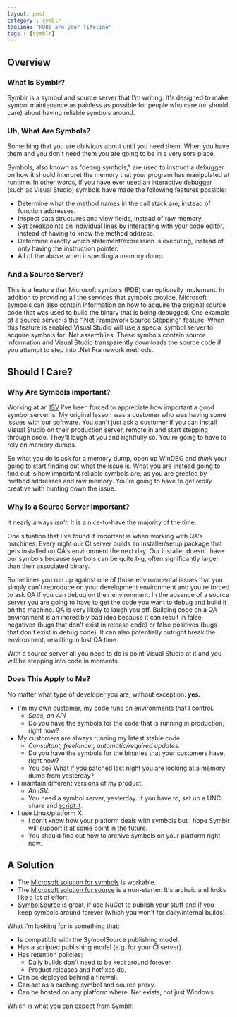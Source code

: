 ```yaml
---
layout: post
category : symblr
tagline: "PDBs are your lifeline"
tags : [symblr]
---
```


## Overview

### What Is Symblr?

Symblr is a symbol and source server that I'm writing. It's designed to make symbol maintenance as painless as possible for people who care (or should care)
about having reliable symbols around.

### Uh, What Are Symbols?

Something that you are oblivious about until you need them. When you have them and you don't need them you are going to be in a very sore place.

Symbols, also known as "debug symbols," are used to instruct a debugger on how it should interpret the memory that *your* program has manipulated at runtime.
In other words, if you have ever used an interactive debugger (such as Visual Studio) symbols have made the following features possible:

* Determine what the method names in the call stack are, instead of function addresses.
* Inspect data structures and view fields, instead of raw memory.
* Set breakpoints on individual lines by interacting with your code editor, instead of having to know the method address.
* Determine exactly which statement/expression is executing, instead of only having the instruction pointer.
* All of the above when inspecting a memory dump.

### And a Source Server?

This is a feature that Microsoft symbols (PDB) can optionally implement. In addition to providing all the services that symbols provide, Microsoft symbols can
also contain information on how to acquire the original source code that was used to build the binary that is being debugged. One example of a source server
is the ".Net Framework Source Stepping" feature. When this feature is enabled Visual Studio will use a special symbol server to acquire symbols for .Net
assemblies. These symbols contain source information and Visual Studio transparently downloads the source code if you attempt to step into .Net Framework
methods.

## Should I Care?

### Why Are Symbols Important?

Working at an [ISV](http://k2.com) I've been forced to appreciate how important a good symbol server is. My original lesson was a customer who was having
some issues with our software. You can't just ask a customer if you can install Visual Studio on their production server, remote in and start stepping through
code. They'll laugh at you and rightfully so. You're going to have to rely on memory dumps.

So what you do is ask for a memory dump, open up WinDBG and *think* your going to start finding out what the issue is. What you are instead going to find out
is how important reliable symbols are, as you are greeted by method addresses and raw memory. You're going to have to get *really* creative with hunting down
the issue.

### Why Is a Source Server Important?

It nearly always *isn't.* It is a nice-to-have the majority of the time.

One situation that I've found it important is when working with QA's machines. Every night our CI server builds an installer/setup package that gets installed
on QA's environment the next day. Our installer doesn't have our symbols because symbols can be quite big, often significantly larger than their associated
binary.

Sometimes you run up against one of those environmental issues that you simply can't reproduce on your development environment and you're forced to ask QA if
you can debug on their environment. In the absence of a source server you are going to have to get the code you want to debug and build it on the machine. QA
is very likely to laugh you off. Building code on a QA environment is an incredibly bad idea because it can result in false negatives (bugs that don't exist
in release code) or false positives (bugs that don't exist in debug code). It can also potentially outright break the environment, resulting in lost QA time.

With a source server all you need to do is point Visual Studio at it and you will be stepping into code in moments.

### Does This Apply to Me?

No matter what type of developer you are, without exception: **yes.**

* I'm my own customer, my code runs on environments that I control.
  * *Saas, an API*
  * Do you have the symbols for the code that is running in production, right now?
* My customers are always running my latest stable code.
  * *Consultant, freelancer, automatic/required updates.*
  * Do you have the symbols for the binaries that your customers have, right now?
  * You do? What if you patched last night you are looking at a memory dump from yesterday?
* I maintain different versions of my product.
  * *An ISV.*
  * You need a symbol server, yesterday. If you have to, set up a UNC share and [script it](https://msdn.microsoft.com/en-us/library/ms681417.aspx).
* I use Linux/platform X.
  * I don't know how your platform deals with symbols but I hope Symblr will support it at some point in the future.
  * You should find out how to archive symbols on your platform right now.

## A Solution

* The [Microsoft solution for symbols](https://msdn.microsoft.com/en-us/library/ms681417.aspx) is workable.
* The [Microsoft solution for source](https://msdn.microsoft.com/en-us/library/ms680641.aspx) is a non-starter. It's archaic and looks like a lot of effort.
* [SymbolSource](http://www.xavierdecoster.com/setting-up-your-own-symbolsource-server-step-by-step) is great, if use NuGet to publish your stuff and if you
  keep symbols around forever (which you won't for daily/internal builds).

What I'm looking for is something that:

* Is compatible with the SymbolSource publishing model.
* Has a scripted publishing model (e.g. for your CI server).
* Has retention policies:
  * Daily builds don't need to be kept around forever.
  * Product releases and hotfixes do.
* Can be deployed behind a firewall.
* Can act as a caching symbol and source proxy.
* Can be hosted on any platform where .Net exists, not just Windows.

Which is what you can expect from Symblr.
